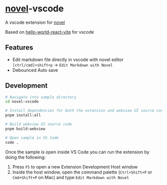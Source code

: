 # [novel](https://github.com/steven-tey/novel)-vscode

A vscode extension for [novel](https://github.com/steven-tey/novel)

Based on [hello-world-react-vite](https://github.com/microsoft/vscode-webview-ui-toolkit-samples/tree/main/frameworks/hello-world-react-vite) for vscode

## Features

- Edit markdown file directly in vscode with novel editor `[ctrl/cmd]+shift+p` -> `Edit Markdown with Novel`
- Debounced Auto save

## Development

```bash
# Navigate into sample directory
cd novel-vscode

# Install dependencies for both the extension and webview UI source code
pnpm install:all

# Build webview UI source code
pnpm build:webview

# Open sample in VS Code
code .
```

Once the sample is open inside VS Code you can run the extension by doing the following:

1. Press `F5` to open a new Extension Development Host window
2. Inside the host window, open the command palette (`Ctrl+Shift+P` or `Cmd+Shift+P` on Mac) and type `Edit Markdown with Novel`
